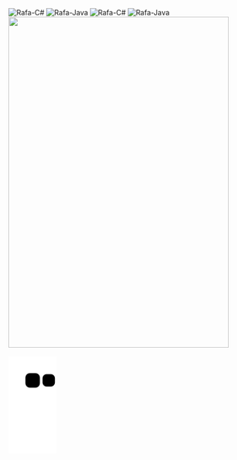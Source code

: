 <div style="display: inline_block"><br>
  <img align="center" alt="Rafa-C#" height="30" width="40" src="https://pin.it/7vDLQ12">
  <img align="center" alt="Rafa-Java" height="30" width="40" src="https://cdn.jsdelivr.net/gh/devicons/devicon/icons/java/java-original-wordmark.svg">   
  <img align="center" alt="Rafa-C#" height="30" width="40" src="https://cdn.jsdelivr.net/gh/devicons/devicon/icons/javascript/javascript-plain.svg">
  <img align="center" alt="Rafa-Java" height="30" width="40" src="https://cdn.jsdelivr.net/gh/devicons/devicon/icons/java/java-original-wordmark.svg">   
  <img src="https://i.pinimg.com/originals/15/0a/f1/150af156b71f7c5821016dcdc4eb867f.gif" height="656px" width="437px">  
                     
</div>          

![snake gif](https://github.com/rafaelatech/rafaelatech/blob/output/github-contribution-grid-snake.svg)
